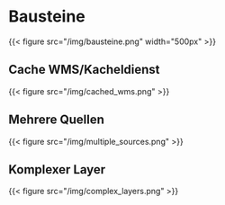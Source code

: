 # Bausteine


{{< figure src="/img/bausteine.png" width="500px" >}}

## Cache WMS/Kacheldienst

{{< figure src="/img/cached_wms.png"  >}}

## Mehrere Quellen

{{< figure src="/img/multiple_sources.png"  >}}

## Komplexer Layer

{{< figure src="/img/complex_layers.png"  >}}